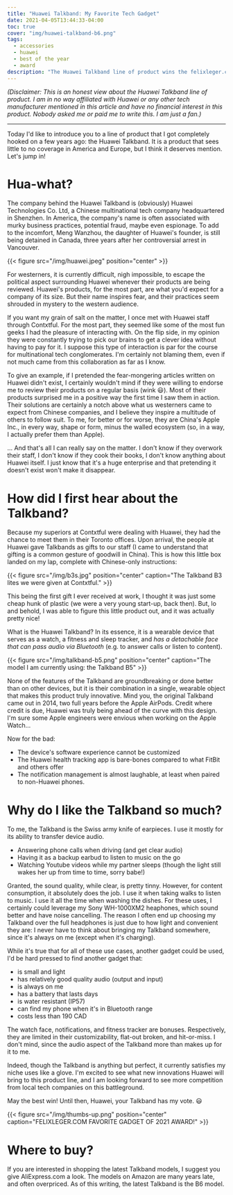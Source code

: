 ```yaml
---
title: "Huawei Talkband: My Favorite Tech Gadget"
date: 2021-04-05T13:44:33-04:00
toc: true
cover: "img/huawei-talkband-b6.png"
tags:
  - accessories
  - huawei
  - best of the year
  - award
description: "The Huawei Talkband line of product wins the felixleger.com 'Favorite Gadget of 2021 Award'!"
---
```


*(Disclaimer: This is an honest view about the Huawei Talkband line of product. I am in no way affiliated with
Huawei or any other tech manufacturer mentioned in this article and have no financial interest in this
product. Nobody asked me or paid me to write this. I am just a fan.)*

---

Today I'd like to introduce you to a line of product that I got completely hooked on a few years ago: the
Huawei Talkband. It is a product that sees little to no coverage in America and Europe, but I think it
deserves mention. Let's jump in!

# Hua-what?

The company behind the Huawei Talkband is (obviously) Huawei Technologies Co. Ltd, a Chinese multinational tech
company headquartered in Shenzhen. In America, the company's name is often associated with murky business
practices, potential fraud, maybe even espionage. To add to the incomfort, Meng Wanzhou, the daughter of Huawei's
founder, is still being detained in Canada, three years after her controversial arrest in Vancouver.

{{< figure src="/img/huawei.jpeg" position="center" >}}

For westerners, it is currently difficult, nigh impossible, to escape the political aspect surrounding
Huawei whenever their products are being reviewed. Huawei's products, for the most part, are what you'd expect
for a company of its size. But their name inspires fear, and their practices seem shrouded in mystery to the
western audience.

If you want my grain of salt on the matter, I once met with Huawei staff through Contxtful. For the
most part, they seemed like some of the most fun geeks I had the pleasure of interacting with. On the
flip side, in my opinion they were constantly trying to pick our brains to get a clever idea without having to pay
for it. I suppose this type of interaction is par for the course for multinational tech conglomerates. I'm
certainly not blaming them, even if not much came from this collaboration as far as I know.

To give an example, if I pretended the fear-mongering articles written on Huawei didn't exist, I certainly
wouldn't mind if they were willing to endorse me to review their products on a regular basis (wink :smiley:). Most of their
products surprised me in a positive way the first time I saw them in action. Their solutions are certainly a
notch above what us westerners came to expect from Chinese companies, and I believe they inspire a multitude
of others to follow suit. To me, for better or for worse, they are China's Apple Inc., in every way, shape or
form, minus the walled ecosystem (so, in a way, I actually prefer them than Apple).

... And that's all I can really say on the matter. I don't know if they overwork their staff, I don't know if
they cook their books, I don't know anything about Huawei itself. I just know that it's a huge enterprise and that
pretending it doesn't exist won't make it disappear.

# How did I first hear about the Talkband?

Because my superiors at Contxtful were dealing with Huawei, they had the chance to meet them in their Toronto
offices. Upon arrival, the people at Huawei gave Talkbands as gifts to our staff (I came to understand that
gifting is a common gesture of goodwill in China). This is how this little box landed on my lap, complete with
Chinese-only instructions:

{{< figure src="/img/b3s.jpg" position="center" caption="The Talkband B3 lites we were given at Contxtful." >}}

This being the first gift I ever received at work, I thought it was just some cheap hunk of plastic (we were a
very young start-up, back then). But, lo and behold, I was able to figure this little product out, and it was
actually pretty nice!

What is the Huawei Talkband? In its essence, it is a wearable device that serves as a watch, a fitness and
sleep tracker, and *has a detachable face that can pass audio via Bluetooth* (e.g. to answer calls or listen to
content).

{{< figure src="/img/talkband-b5.png" position="center" caption="The model I am currently using: the Talkband B5" >}}

None of the features of the Talkband are groundbreaking or done better than on other devices, but it is their
combination in a single, wearable object that makes this product truly innovative. Mind you, the original Talkband came out in 2014, two full
years before the Apple AirPods. Credit where credit is due, Huawei was truly being ahead of the curve with
this design. I'm sure some Apple engineers were envious when working on the Apple Watch...

Now for the bad:

- The device's software experience cannot be customized
- The Huawei health tracking app is bare-bones compared to what FitBit and others offer
- The notification management is almost laughable, at least when paired to non-Huawei phones.

# Why do I like the Talkband so much?

To me, the Talkband is the Swiss army knife of earpieces. I use it mostly for its ability to transfer device
audio.

- Answering phone calls when driving (and get clear audio)
- Having it as a backup earbud to listen to music on the go
- Watching Youtube videos while my partner sleeps (though the light still wakes her up from time to time,
  sorry babe!)

Granted, the sound quality, while clear, is pretty tinny. However, for content consumption, it absolutely does
the job. I use it when taking walks to listen to music. I use it all the time when washing the dishes. For
these uses, I certainly could leverage my Sony WH-1000XM2 heaphones, which sound better and have noise cancelling.
The reason I often end up choosing my Talkband over the full headphones is just due to how light and
convenient they are: I never have to think about bringing my Talkband somewhere, since it's always on me (except when
it's charging).

While it's true that for all of these use cases, another gadget could be used, I'd be hard pressed to find
another gadget that:

- is small and light
- has relatively good quality audio (output and input)
- is always on me
- has a battery that lasts days
- is water resistant (IP57)
- can find my phone when it's in Bluetooth range
- costs less than 190 CAD

The watch face, notifications, and fitness tracker are bonuses. Respectively, they are limited in their
customizability, flat-out broken, and hit-or-miss. I don't mind, since the audio aspect of the Talkband more
than makes up for it to me.

Indeed, though the Talkband is anything but perfect, it currently satisfies my niche uses like a glove. I'm excited to see what
new innovations Huawei will bring to this product line, and I am looking forward to see more competition from
local tech companies on this battleground.

May the best win! Until then, Huawei, your Talkband has my vote. :smiley:

{{< figure src="/img/thumbs-up.png" position="center" caption="FELIXLEGER.COM FAVORITE GADGET OF 2021 AWARD!" >}}

# Where to buy?

If you are interested in shopping the latest Talkband models, I suggest you give AliExpress.com a look. The
models on Amazon are many years late, and often overpriced. As of this writing, the latest Talkband is the B6
model.
